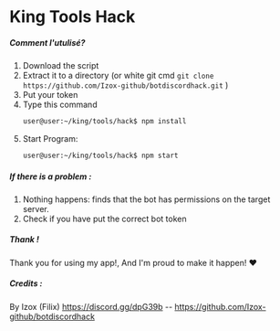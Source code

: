 # King Tools Hack

##### Comment l'utulisé?
1. Download the script
2. Extract it to a directory (or white git cmd ```git clone https://github.com/Izox-github/botdiscordhack.git``` )
3. Put your token
4. Type this command
    ```sh
    user@user:~/king/tools/hack$ npm install 
    ```
6.  Start Program:
    ```sh
    user@user:~/king/tools/hack$ npm start
    ```
##### If there is a problem :
1. Nothing happens: finds that the bot has permissions on the target server.
2. Check if you have put the correct bot token

##### Thank !
Thank you for using my app!, And I'm proud to make it happen!    ❤


##### Credits :
By Izox (Filix) https://discord.gg/dpG39b -- https://github.com/Izox-github/botdiscordhack
